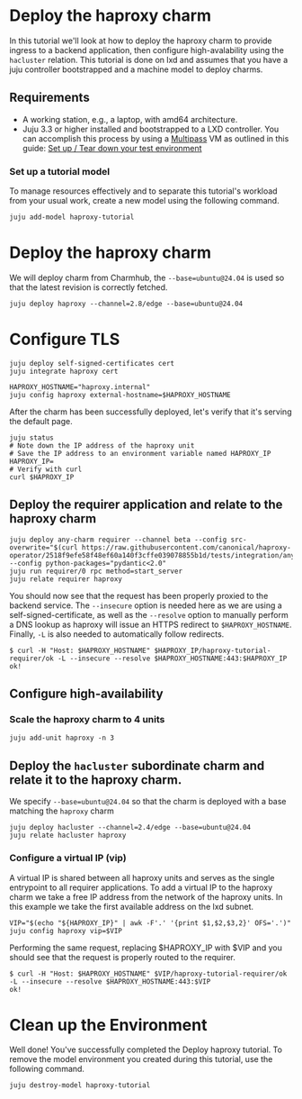 # Deploy the haproxy charm

In this tutorial we'll look at how to deploy the haproxy charm to provide ingress to a backend application, then configure high-avalability using the `hacluster` relation. This tutorial is done on lxd and assumes that you have a juju controller bootstrapped and a machine model to deploy charms.

## Requirements

* A working station, e.g., a laptop, with amd64 architecture.
* Juju 3.3 or higher installed and bootstrapped to a LXD controller. You can accomplish
this process by using a [Multipass](https://multipass.run/) VM as outlined in this guide: [Set up / Tear down your test environment](https://canonical-juju.readthedocs-hosted.com/en/3.6/user/howto/manage-your-deployment/manage-your-deployment-environment/#set-things-up)

### Set up a tutorial model

To manage resources effectively and to separate this tutorial's workload from
your usual work, create a new model using the following command.

```
juju add-model haproxy-tutorial
```

# Deploy the haproxy charm
We will deploy charm from Charmhub, the `--base=ubuntu@24.04` is used so that the latest revision is correctly fetched. 
```
juju deploy haproxy --channel=2.8/edge --base=ubuntu@24.04
```

# Configure TLS
```
juju deploy self-signed-certificates cert
juju integrate haproxy cert

HAPROXY_HOSTNAME="haproxy.internal"
juju config haproxy external-hostname=$HAPROXY_HOSTNAME
```

After the charm has been successfully deployed, let's verify that it's serving the default page.
```
juju status
# Note down the IP address of the haproxy unit
# Save the IP address to an environment variable named HAPROXY_IP
HAPROXY_IP=
# Verify with curl
curl $HAPROXY_IP
```

## Deploy the requirer application and relate to the haproxy charm
```
juju deploy any-charm requirer --channel beta --config src-overwrite="$(curl https://raw.githubusercontent.com/canonical/haproxy-operator/2518f9efe58f48ef60a140f3cffe039078855b1d/tests/integration/any_charm_ingress_requirer_src_rewrite.json)" --config python-packages="pydantic<2.0"
juju run requirer/0 rpc method=start_server
juju relate requirer haproxy
```

You should now see that the request has been properly proxied to the backend service. The `--insecure` option is needed here as we are using a self-signed-certificate, as well as the `--resolve` option to manually perform a DNS lookup as haproxy will issue an HTTPS redirect to `$HAPROXY_HOSTNAME`. Finally, `-L` is also needed to automatically follow redirects.
```
$ curl -H "Host: $HAPROXY_HOSTNAME" $HAPROXY_IP/haproxy-tutorial-requirer/ok -L --insecure --resolve $HAPROXY_HOSTNAME:443:$HAPROXY_IP
ok!
```

## Configure high-availability
### Scale the haproxy charm to 4 units
```
juju add-unit haproxy -n 3
```

## Deploy the `hacluster` subordinate charm and relate it to the haproxy charm.
We specify `--base=ubuntu@24.04` so that the charm is deployed with a base matching the `haproxy` charm
```
juju deploy hacluster --channel=2.4/edge --base=ubuntu@24.04
juju relate hacluster haproxy
```

### Configure a virtual IP (vip)
A virtual IP is shared between all haproxy units and serves as the single entrypoint to all requirer applications. To add a virtual IP to the haproxy charm we take a free IP address from the network of the haproxy units. In this example we take the first available address on the lxd subnet.
```
VIP="$(echo "${HAPROXY_IP}" | awk -F'.' '{print $1,$2,$3,2}' OFS='.')"
juju config haproxy vip=$VIP
```

Performing the same request, replacing $HAPROXY_IP with $VIP and you should see that the request is properly routed to the requirer.
```
$ curl -H "Host: $HAPROXY_HOSTNAME" $VIP/haproxy-tutorial-requirer/ok -L --insecure --resolve $HAPROXY_HOSTNAME:443:$VIP
ok!
```

# Clean up the Environment
Well done! You've successfully completed the Deploy haproxy tutorial. To remove the model environment you created during this tutorial, use the following command.

```
juju destroy-model haproxy-tutorial
```
